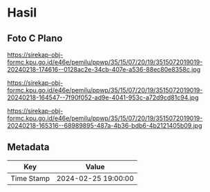 # Hasil

## Foto C Plano

https://sirekap-obj-formc.kpu.go.id/e46e/pemilu/ppwp/35/15/07/20/19/3515072019019-20240218-174616--0128ac2e-34cb-407e-a536-88ec80e8358c.jpg

https://sirekap-obj-formc.kpu.go.id/e46e/pemilu/ppwp/35/15/07/20/19/3515072019019-20240218-164547--7f90f052-ad9e-4041-953c-a72d9cd81c94.jpg

https://sirekap-obj-formc.kpu.go.id/e46e/pemilu/ppwp/35/15/07/20/19/3515072019019-20240218-165316--68989895-487a-4b36-bdb6-4b2121405b09.jpg


## Metadata

| Key        | Value               |
| ---------- | ------------------- |
| Time Stamp | 2024-02-25 19:00:00 |




